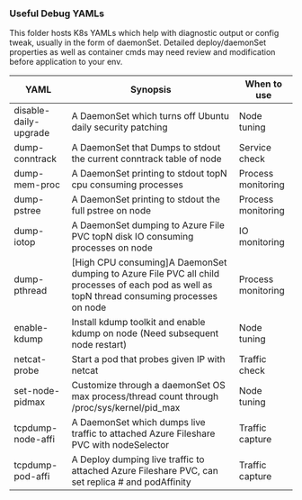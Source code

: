 ### Useful Debug YAMLs
This folder hosts K8s YAMLs which help with diagnostic output or config tweak, usually in the form of daemonSet. 
Detailed deploy/daemonSet properties as well as container cmds may need review and modification before application to your env.

|YAML|Synopsis|When to use|
|---|---|---|
|disable-daily-upgrade|A DaemonSet which turns off Ubuntu daily security patching|Node tuning|
|dump-conntrack|A DaemonSet that Dumps to stdout the current conntrack table of node|Service check|
|dump-mem-proc|A DaemonSet printing to stdout topN cpu consuming processes|Process monitoring|
|dump-pstree|A DaemonSet printing to stdout the full pstree on node|Process monitoring|
|dump-iotop|A DaemonSet dumping to Azure File PVC topN disk IO consuming processes on node|IO monitoring|
|dump-pthread|[High CPU consuming]A DaemonSet dumping to Azure File PVC all child processes of each pod as well as topN thread consuming processes on node|Process monitoring|
|enable-kdump|Install kdump toolkit and enable kdump on node (Need subsequent node restart)|Node tuning|
|netcat-probe|Start a pod that probes given IP with netcat|Traffic check|
|set-node-pidmax|Customize through a daemonSet OS max process/thread count through /proc/sys/kernel/pid_max|Node tuning|
|tcpdump-node-affi|A DaemonSet which dumps live traffic to attached Azure Fileshare PVC with nodeSelector|Traffic capture|
|tcpdump-pod-affi|A Deploy dumping live traffic to attached Azure Fileshare PVC, can set replica # and podAffinity|Traffic capture|
